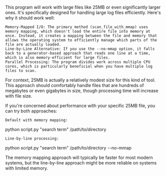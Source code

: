 This program will work with large files like 25MB or even significantly larger ones. It's specifically designed for handling large log files efficiently. Here's why it should work well:

    Memory-Mapped I/O: The primary method (scan_file_with_mmap) uses memory mapping, which doesn't load the entire file into memory at once. Instead, it creates a mapping between the file and memory that allows the operating system to efficiently manage which parts of the file are actually loaded.
    Line-by-Line Alternative: If you use the --no-mmap option, it falls back to a generator-based approach that reads one line at a time, which is also memory-efficient for large files.
    Parallel Processing: The program divides work across multiple CPU cores, which is particularly beneficial when you have multiple log files to scan.

For context, 25MB is actually a relatively modest size for this kind of tool. This approach should comfortably handle files that are hundreds of megabytes or even gigabytes in size, though processing time will increase with file size.

If you're concerned about performance with your specific 25MB file, you can try both approaches:

    Default with memory mapping:

python script.py "search term" /path/to/directory

    Line-by-line processing:

python script.py "search term" /path/to/directory --no-mmap

The memory mapping approach will typically be faster for most modern systems, but the line-by-line approach might be more reliable on systems with limited memory.



